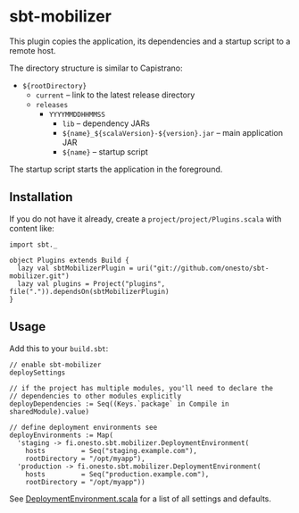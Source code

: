 sbt-mobilizer
=============

This plugin copies the application, its dependencies and a startup script to a remote host.

The directory structure is similar to Capistrano:
* `${rootDirectory}`
    * `current` – link to the latest release directory
    * `releases`
        * `YYYYMMDDHHMMSS`
            * `lib` – dependency JARs
            * `${name}_${scalaVersion}-${version}.jar` – main application JAR
            * `${name}` – startup script

The startup script starts the application in the foreground.


Installation
------------

If you do not have it already, create a `project/project/Plugins.scala` with content like:
 
    import sbt._
    
    object Plugins extends Build {
      lazy val sbtMobilizerPlugin = uri("git://github.com/onesto/sbt-mobilizer.git")
      lazy val plugins = Project("plugins", file(".")).dependsOn(sbtMobilizerPlugin)
    }


Usage
-----

Add this to your `build.sbt`:

    // enable sbt-mobilizer
    deploySettings
    
    // if the project has multiple modules, you'll need to declare the
    // dependencies to other modules explicitly
    deployDependencies := Seq((Keys.`package` in Compile in sharedModule).value)
    
    // define deployment environments see
    deployEnvironments := Map(
      'staging -> fi.onesto.sbt.mobilizer.DeploymentEnvironment(
        hosts         = Seq("staging.example.com"),
        rootDirectory = "/opt/myapp"),
      'production -> fi.onesto.sbt.mobilizer.DeploymentEnvironment(
        hosts         = Seq("production.example.com"),
        rootDirectory = "/opt/myapp"))

See [DeploymentEnvironment.scala](src/main/scala/fi/onesto/sbt/mobilizer/DeploymentEnvironment.scala) for a list of all settings and defaults.